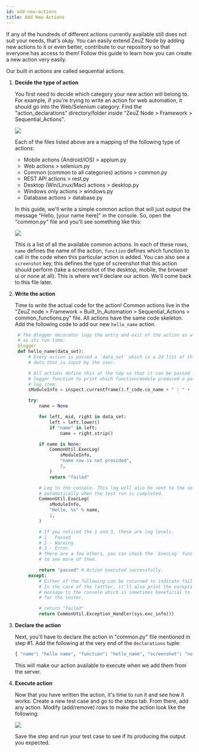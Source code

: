 ```yaml
---
id: add-new-actions
title: Add New Actions
---
```


If any of the hundreds of different actions currently available still does not
suit your needs, that's okay. You can easily extend ZeuZ Node by adding new
actions to it or even better, contribute to our repository so that everyone has
access to them! Follow this guide to learn how you can create a new action very
easily.

Our built in actions are called sequential actions.

1. **Decide the type of action**

   You first need to decide which category your new action will belong to. For
   example, if you're trying to write an action for web automation, it should go
   into the Web/Selenium category. Find the "action_declarations"
   directory/folder inside "ZeuZ Node > Framework > Sequential_Actions".

    ![](/img/action-declarations.png)

    Each of the files listed above are a mapping of the following type of actions:
    - Mobile actions (Android/iOS) > appium.py
    - Web actions > selenium.py
    - Common (common to all categories) actions > common.py
    - REST API actions > rest.py
    - Desktop (Win/Linux/Mac) actions > desktop.py
    - Windows only actions > windows.py
    - Database actions > database.py

   In this guide, we'll write a simple common action that will just output the
   message "Hello, [your name here]" in the console. So, open the "common.py"
   file and you'll see something like this:

    ![](/img/common-actions.png)

    This is a list of all the available common actions. In each of these rows,
    `name` defines the name of the action, `function` defines which function to
    call in the code when this particular action is added. You can also see a
    `screenshot` key, this defines the type of screenshot that this action should
    perform (take a screenshot of the desktop, mobile, the browser ui or none at
    all). This is where we'll declare our action. We'll come back to this file
    later. 

2. **Write the action**

   Time to write the actual code for the action! Common actions live in the
   "ZeuZ node > Framework > Built_In_Automation > Sequential_Actions >
   common_functions.py" file. All actions have the same code skeleton. Add the
   following code to add our new `hello_name` action.

   ```python
    # The @logger decorator logs the entry and exit of the action as well
    # as its run time.
    @logger
    def hello_name(data_set):
        # Every action is passed a `data_set` which is a 2d list of the action
        # data that is input by the user.

        # All actions define this at the top so that it can be passed to the
        # logger function to print which function/module produced a particular
        # log item.
        sModuleInfo = inspect.currentframe().f_code.co_name + " : " + MODULE_NAME

        try:
            name = None

            for left, mid, right in data_set:
                left = left.lower()
                if "name" in left:
                    name = right.strip()

            if name is None:
                CommonUtil.ExecLog(
                    sModuleInfo,
                    "name row is not provided",
                    3,
                )
                return "failed"

            # Log to the console. This log will also be sent to the server
            # automatically when the test run is completed.
            CommonUtil.ExecLog(
                sModuleInfo,
                "Hello, %s" % name,
                1,
            )

            # If you noticed the 1 and 3, these are log levels.
            # 1 - Passed
            # 2 - Warning
            # 3 - Error
            # There are a few others, you can check the `ExecLog` function
            # to see more of them.

            return "passed" # Action executed successfully.
        except:
            # Either of the following can be returned to indicate failure.
            # In the case of the lattter, it'll also print the exception
            # message to the console which is sometimes beneficial to see
            # for the tester.

            # return "failed"
            return CommonUtil.Exception_Handler(sys.exc_info())
   ```

3. **Declare the action**

   Next, you'll have to declare the action in "common.py" file mentioned in step
   #1. Add the following at the very end of the `declarations` tuple:

    ```python
    { "name": "hello name", "function": "hello_name", "screenshot": "none" },
    ```

   This will make our action available to execute when we add them from the
   server.

4. **Execute action**

   Now that you have written the action, it's time to run it and see how it
   works. Create a new test case and go to the steps tab. From there, add any
   action. Modify (add/remove) rows to make the action look like the following:

   ![](/img/action-run.png)

   Save the step and run your test case to see if its producing the output you
   expected.

